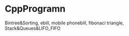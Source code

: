 # CppProgramn
Bintree&amp;Sorting, ebill, mobile phonebill, fibonaci triangle, Stack&Queues&amp;LIFO_FIFO

